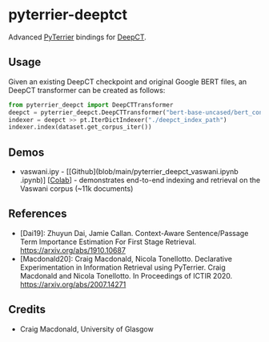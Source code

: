 # pyterrier-deeptct

Advanced [PyTerrier](https://github.com/terrier-org/pyterrier) bindings for [DeepCT](https://github.com/AdeDZY/DeepCT).


## Usage

Given an existing DeepCT checkpoint and original Google BERT files, an DeepCT transformer can be created as follows:

```python
from pyterrier_deepct import DeepCTTransformer
deepct = pyterrier_deepct.DeepCTTransformer("bert-base-uncased/bert_config.json", "marco/model.ckpt-65816")
indexer = deepct >> pt.IterDictIndexer("./deepct_index_path")
indexer.index(dataset.get_corpus_iter())
```

## Demos
 - vaswani.ipy - [[Github](blob/main/pyterrier_deepct_vaswani.ipynb
.ipynb)] [[Colab](https://colab.research.google.com/github/terrierteam/pyterrier_deepct/blob/main/pyterrier_deepct_vaswani.ipynb)] - demonstrates end-to-end indexing and retrieval on the Vaswani corpus (~11k documents)

## References

 - [Dai19]: Zhuyun Dai, Jamie Callan. Context-Aware Sentence/Passage Term Importance Estimation For First Stage Retrieval. https://arxiv.org/abs/1910.10687
 - [Macdonald20]: Craig Macdonald, Nicola Tonellotto. Declarative Experimentation in Information Retrieval using PyTerrier. Craig Macdonald and Nicola Tonellotto. In Proceedings of ICTIR 2020. https://arxiv.org/abs/2007.14271


## Credits
 - Craig Macdonald, University of Glasgow
